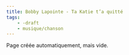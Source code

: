```yaml
---
title: Bobby Lapointe - Ta Katie t’a quitté
tags:
    - -draft
    - musique/chanson
---
```


Page créée automatiquement, mais vide.
